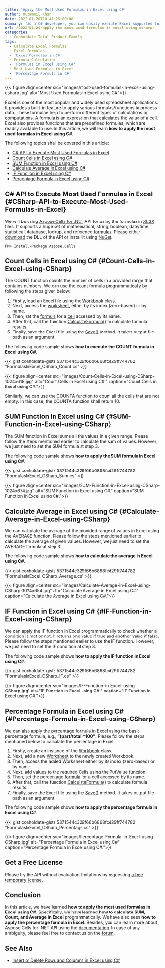 ```yaml
---
title: 'Apply the Most Used Formulas in Excel using C#'
author: Muzammil Khan
date: 2022-01-20T10:41:26+00:00
summary: 'As a C# developer, you can easily execute Excel supported formulas in Excel sheets programmatically. In this article, you will learn **how to apply the most used formulas in Excel using C#**.'
url: /2022/01/20/apply-the-most-used-formulas-in-excel-using-csharp/
categories:
  - Conholdate.Total Product Family
tags:
  - Calculate Excel Formulas
  - Excel Formulas
  - 'Excel Formulas in C#'
  - Formula Calculation
  - 'Formulas in Excel using C#'
  - Most Used Formulas in Excel
  - 'Percentage Formula in C#'
---
```



{{< figure align=center src="images/most-used-formulas-in-excel-using-csharp.jpg" alt="Most Used Formulas in Excel using C#">}}
 
Excel is one of the most popular and widely used spreadsheet applications. It provides a built-in feature to apply various formulas/functions to process data. These formulae help to perform different types of calculations or computations. A formula is an expression that calculates the value of a cell. Excel also provides functions that are predefined formulas, which are readily available to use. In this article, we will learn **how to apply the most used formulas in Excel using C#**.

The following topics shall be covered in this article:

  * [C# API to Execute Most Used Formulas in Excel][2]
  * [Count Cells in Excel using C#][3]
  * [SUM Function in Excel using C#][4]
  * [Calculate Average in Excel using C#][5]
  * [IF Function in Excel using C#][6]
  * [Percentage Formula in Excel using C#][7]

## C# API to Execute Most Used Formulas in Excel {#CSharp-API-to-Execute-Most-Used-Formulas-in-Excel}

We will be using [Aspose.Cells for .NET][8] API for using the formulas in [XLSX][9] files. It supports a huge set of mathematical, string, boolean, date/time, statistical, database, lookup, and reference [formulas][10]. Please either [download][11] the DLL of the API or install it using [NuGet][12].

```
PM> Install-Package Aspose.Cells
```

## Count Cells in Excel using C# {#Count-Cells-in-Excel-using-CSharp}

The COUNT function counts the number of cells in a provided range that contains numbers. We can use the count formula programmatically by following the steps given below:

  1. Firstly, load an Excel file using the [Workbook][13] class.
  2. Next, access the [worksheet][14], either by its index (zero-based) or by name.
  3. Then, set the [formula][15] for a [cell][16] accessed by its name.
  4. After that, call the function [CalculateFormula()][17] to calculate formula results.
  5. Finally, save the Excel file using the [Save()][18] method. It takes output file path as an argument.

The following code sample shows **how to execute the COUNT** **formula in Excel using C#**.

{{< gist conholdate-gists 5371544c329f66b6868fcd29ff744782 "FormulasInExcel_CSharp_Count.cs" >}}

{{< figure align=center src="images/Count-Cells-in-Excel-using-CSharp-1024x618.jpg" alt="Count Cells in Excel using C#." caption="Count Cells in Excel using C#.">}}
 
Similarly, we can use the COUNTA function to count all the cells that are not empty. In this case, the COUNTA function shall return 10.

## SUM Function in Excel using C# {#SUM-Function-in-Excel-using-CSharp}

The SUM function in Excel sums all the values in a given range. Please follow the steps mentioned earlier to calculate the sum of values. However, we just need to set the SUM formula at step 3.

The following code sample shows **how to apply the SUM formula in Excel using C#**.

{{< gist conholdate-gists 5371544c329f66b6868fcd29ff744782 "FormulasInExcel_CSharp_Sum.cs" >}}

{{< figure align=center src="images/SUM-Function-in-Excel-using-CSharp-1024x674.jpg" alt="SUM Function in Excel using C#." caption="SUM Function in Excel using C#.">}}
 
## Calculate Average in Excel using C# {#Calculate-Average-in-Excel-using-CSharp}

We can calculate the average of the provided range of values in Excel using the AVERAGE function. Please follow the steps mentioned earlier to calculate the average of given values. However, we just need to set the AVERAGE formula at step 3.

The following code sample shows **how to calculate the average in Excel using C#**.

{{< gist conholdate-gists 5371544c329f66b6868fcd29ff744782 "FormulasInExcel_CSharp_Average.cs" >}}

{{< figure align=center src="images/Calculate-Average-in-Excel-using-CSharp-1024x654.jpg" alt="Calculate Average in Excel using C#." caption="Calculate the Average in Excel using C#.">}}
 

## IF Function in Excel using C# {#IF-Function-in-Excel-using-CSharp}

We can apply the IF function in Excel programmatically to check whether a condition is met or not. It returns one value if true and another value if false. Please follow the steps mentioned earlier to use the IF function. However, we just need to set the IF condition at step 3.

The following code sample shows **how to apply the IF function in Excel using C#**.

{{< gist conholdate-gists 5371544c329f66b6868fcd29ff744782 "FormulasInExcel_CSharp_IF.cs" >}}

{{< figure align=center src="images/IF-Function-in-Excel-using-CSharp.jpg" alt="IF Function in Excel using C#." caption="IF Function in Excel using C#.">}}
 

## Percentage Formula in Excel using C# {#Percentage-Formula-in-Excel-using-CSharp}

We can also apply the percentage formula in Excel using the basic percentage formula, e.g., **“(part/total)*100”**. Please follow the steps mentioned below to calculate the percentage in Excel.

  1. Firstly, create an instance of the [Workbook][13] class.
  2. Next, add a new [Worksheet][14] to the newly created Workbook.
  3. Then, access the added Worksheet either by its index (zero-based) or by name.
  4. Next, add values to the required [Cells][23] using the [PutValue][24] function.
  5. Then, set the percentage [formula][15] for a cell accessed by its name.
  6. After that, call the function [CalculateFormula()][17] to calculate formula results.
  7. Finally, save the Excel file using the [Save()][18] method. It takes output file path as an argument.

The following code sample shows **how to apply the percentage formula in Excel using C#**.

{{< gist conholdate-gists 5371544c329f66b6868fcd29ff744782 "FormulasInExcel_CSharp_Percentage.cs" >}}

{{< figure align=center src="images/Percentage-Formula-in-Excel-using-CSharp.jpg" alt="Percentage Formula in Excel using C#" caption="Percentage Formula in Excel using C#.">}}
 

## Get a Free License

Please try the API without evaluation limitations by requesting [a free temporary license][26].

## Conclusion

In this article, we have learned **how to apply the most used formulas in Excel using C#**. Specifically, we have learned **how to calculate SUM, Count, and Average in Excel** programmatically. We have also seen **how to apply the percentage formula in Excel**. Besides, you can learn more about Aspose.Cells for .NET API using the [documentation][27]. In case of any ambiguity, please feel free to contact us on the [forum][28].

## See Also

  * [Insert or Delete Rows and Columns in Excel using C#][29]

 [1]: https://blog.conholdate.com/wp-content/uploads/sites/27/2022/01/most-used-formulas-in-excel-using-csharp.jpg
 [2]: #CSharp-API-to-Execute-Most-Used-Formulas-in-Excel
 [3]: #Count-Cells-in-Excel-using-CSharp
 [4]: #SUM-Function-in-Excel-using-CSharp
 [5]: #Calculate-Average-in-Excel-using-CSharp
 [6]: #IF-Function-in-Excel-using-CSharp
 [7]: #Percentage-Formula-in-Excel-using-CSharp
 [8]: https://products.aspose.com/cells/net/
 [9]: https://docs.fileformat.com/spreadsheet/xlsx/
 [10]: https://docs.aspose.com/cells/net/supported-formula-functions/
 [11]: https://downloads.aspose.com/cells/net
 [12]: https://www.nuget.org/packages/aspose.cells
 [13]: https://apireference.aspose.com/cells/net/aspose.cells/workbook
 [14]: https://apireference.aspose.com/cells/net/aspose.cells/worksheet
 [15]: https://apireference.aspose.com/cells/net/aspose.cells/cell/properties/formula
 [16]: https://apireference.aspose.com/cells/net/aspose.cells/cells
 [17]: https://apireference.aspose.com/cells/net/aspose.cells/workbook/methods/calculateformula
 [18]: https://apireference.aspose.com/cells/net/aspose.cells.workbook/save/methods/2
 [19]: https://blog.conholdate.com/wp-content/uploads/sites/27/2022/01/Count-Cells-in-Excel-using-CSharp.jpg
 [20]: https://blog.conholdate.com/wp-content/uploads/sites/27/2022/01/SUM-Function-in-Excel-using-CSharp.jpg
 [21]: https://blog.conholdate.com/wp-content/uploads/sites/27/2022/01/Calculate-Average-in-Excel-using-CSharp.jpg
 [22]: https://blog.conholdate.com/wp-content/uploads/sites/27/2022/01/IF-Function-in-Excel-using-CSharp.jpg
 [23]: https://apireference.aspose.com/cells/net/aspose.cells/cell
 [24]: https://apireference.aspose.com/cells/net/aspose.cells.cell/putvalue/methods/3
 [25]: https://blog.conholdate.com/wp-content/uploads/sites/27/2022/01/Percentage-Formula-in-Excel-using-CSharp.jpg
 [26]: https://purchase.conholdate.com/temporary-license
 [27]: https://docs.aspose.com/cells/net/
 [28]: https://forum.aspose.com/c/cells/9
 [29]: https://blog.conholdate.com/2021/10/06/insert-or-delete-rows-and-columns-in-excel-using-csharp/






